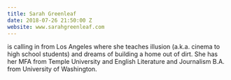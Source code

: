 ```yaml
---
title: Sarah Greenleaf
date: 2018-07-26 21:50:00 Z
website: www.sarahgreenleaf.com
---
```


is calling in from Los Angeles where she teaches illusion (a.k.a. cinema to high school students) and dreams of building a home out of dirt. She has her MFA from Temple University and English Literature and Journalism B.A. from University of Washington. 